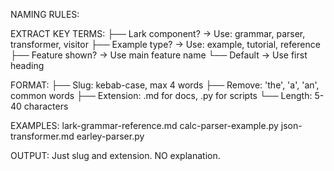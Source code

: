 NAMING RULES:

EXTRACT KEY TERMS:
├── Lark component? → Use: grammar, parser, transformer, visitor
├── Example type? → Use: example, tutorial, reference
├── Feature shown? → Use main feature name
└── Default → Use first heading

FORMAT:
├── Slug: kebab-case, max 4 words
├── Remove: 'the', 'a', 'an', common words
├── Extension: .md for docs, .py for scripts
└── Length: 5-40 characters

EXAMPLES:
lark-grammar-reference.md
calc-parser-example.py
json-transformer.md
earley-parser.py

OUTPUT: Just slug and extension. NO explanation.

